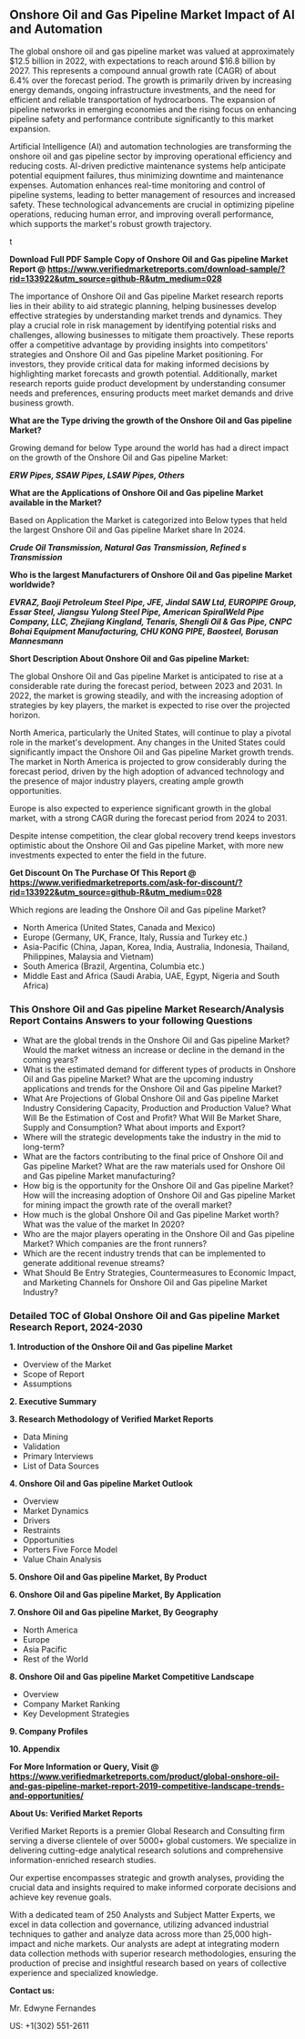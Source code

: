 <h2>Onshore Oil and Gas Pipeline Market Impact of AI and Automation</h2><p>The global onshore oil and gas pipeline market was valued at approximately $12.5 billion in 2022, with expectations to reach around $16.8 billion by 2027. This represents a compound annual growth rate (CAGR) of about 6.4% over the forecast period. The growth is primarily driven by increasing energy demands, ongoing infrastructure investments, and the need for efficient and reliable transportation of hydrocarbons. The expansion of pipeline networks in emerging economies and the rising focus on enhancing pipeline safety and performance contribute significantly to this market expansion.</p><p>Artificial Intelligence (AI) and automation technologies are transforming the onshore oil and gas pipeline sector by improving operational efficiency and reducing costs. AI-driven predictive maintenance systems help anticipate potential equipment failures, thus minimizing downtime and maintenance expenses. Automation enhances real-time monitoring and control of pipeline systems, leading to better management of resources and increased safety. These technological advancements are crucial in optimizing pipeline operations, reducing human error, and improving overall performance, which supports the market's robust growth trajectory.</p>t</p><p id="" class=""><strong>Download Full PDF Sample Copy of Onshore Oil and Gas pipeline Market Report @ <a href="https://www.verifiedmarketreports.com/download-sample/?rid=133922&utm_source=github-R&utm_medium=028" target="_blank">https://www.verifiedmarketreports.com/download-sample/?rid=133922&utm_source=github-R&utm_medium=028</a></strong></p><p>The importance of&nbsp;Onshore Oil and Gas pipeline Market research reports lies in their ability to aid strategic planning, helping businesses develop effective strategies by understanding market trends and dynamics. They play a crucial role in risk management by identifying potential risks and challenges, allowing businesses to mitigate them proactively. These reports offer a competitive advantage by providing insights into competitors' strategies and Onshore Oil and Gas pipeline Market positioning. For investors, they provide critical data for making informed decisions by highlighting market forecasts and growth potential. Additionally, market research reports guide product development by understanding consumer needs and preferences, ensuring products meet market demands and drive business growth.</p><p><strong>What are the&nbsp;Type driving the growth of the Onshore Oil and Gas pipeline Market?</strong></p><p id="" class="">Growing demand for below Type around the world has had a direct impact on the growth of the Onshore Oil and Gas pipeline Market:</p><em><strong>ERW Pipes, SSAW Pipes, LSAW Pipes, Others</strong></em></p><strong>What are the&nbsp;Applications&nbsp;of Onshore Oil and Gas pipeline Market available in the Market?</strong></p><p id="" class="">Based on Application the Market is categorized into Below types that held the largest Onshore Oil and Gas pipeline Market share In 2024.</p><em><strong>Crude Oil Transmission, Natural Gas Transmission, Refined s Transmission</strong></em></p><strong>Who is the largest Manufacturers of Onshore Oil and Gas pipeline Market worldwide?</strong></p><p><em><strong>EVRAZ, Baoji Petroleum Steel Pipe, JFE, Jindal SAW Ltd, EUROPIPE Group, Essar Steel, Jiangsu Yulong Steel Pipe, American SpiralWeld Pipe Company, LLC, Zhejiang Kingland, Tenaris, Shengli Oil & Gas Pipe, CNPC Bohai Equipment Manufacturing, CHU KONG PIPE, Baosteel, Borusan Mannesmann</strong></em></p><p id="" class=""><strong>Short Description About Onshore Oil and Gas pipeline Market:</strong></p><p>The global Onshore Oil and Gas pipeline Market is anticipated to rise at a considerable rate during the forecast period, between 2023 and 2031. In 2022, the market is growing steadily, and with the increasing adoption of strategies by key players, the market is expected to rise over the projected horizon.</p><p>North America, particularly the United States, will continue to play a pivotal role in the market's development. Any changes in the United States could significantly impact the Onshore Oil and Gas pipeline Market growth trends. The market in North America is projected to grow considerably during the forecast period, driven by the high adoption of advanced technology and the presence of major industry players, creating ample growth opportunities.</p><p>Europe is also expected to experience significant growth in the global market, with a strong CAGR during the forecast period from 2024 to 2031.</p><p>Despite intense competition, the clear global recovery trend keeps investors optimistic about the Onshore Oil and Gas pipeline Market, with more new investments expected to enter the field in the future.</p><p id="" class=""><strong>Get Discount On The Purchase Of This Report @ <a href="https://www.verifiedmarketreports.com/ask-for-discount/?rid=133922&utm_source=github-R&utm_medium=028" target="_blank">https://www.verifiedmarketreports.com/ask-for-discount/?rid=133922&utm_source=github-R&utm_medium=028</a></strong></p>Which regions are leading the Onshore Oil and Gas pipeline Market?</p><ul><li>North America (United States, Canada and Mexico)</li><li>Europe (Germany, UK, France, Italy, Russia and Turkey etc.)</li><li>Asia-Pacific (China, Japan, Korea, India, Australia, Indonesia, Thailand, Philippines, Malaysia and Vietnam)</li><li>South America (Brazil, Argentina, Columbia etc.)</li><li>Middle East and Africa (Saudi Arabia, UAE, Egypt, Nigeria and South Africa)</li></ul><h3 id="" class="">This Onshore Oil and Gas pipeline Market Research/Analysis Report Contains Answers to your following Questions</h3><ul><li>What are the global trends in the Onshore Oil and Gas pipeline Market? Would the market witness an increase or decline in the demand in the coming years?</li><li>What is the estimated demand for different types of products in Onshore Oil and Gas pipeline Market? What are the upcoming industry applications and trends for the Onshore Oil and Gas pipeline Market?</li><li>What Are Projections of Global Onshore Oil and Gas pipeline Market Industry Considering Capacity, Production and Production Value? What Will Be the Estimation of Cost and Profit? What Will Be Market Share, Supply and Consumption? What about imports and Export?</li><li>Where will the strategic developments take the industry in the mid to long-term?</li><li>What are the factors contributing to the final price of Onshore Oil and Gas pipeline Market? What are the raw materials used for Onshore Oil and Gas pipeline Market manufacturing?</li><li>How big is the opportunity for the Onshore Oil and Gas pipeline Market? How will the increasing adoption of Onshore Oil and Gas pipeline Market for mining impact the growth rate of the overall market?</li><li>How much is the global Onshore Oil and Gas pipeline Market worth? What was the value of the market In 2020?</li><li>Who are the major players operating in the Onshore Oil and Gas pipeline Market? Which companies are the front runners?</li><li>Which are the recent industry trends that can be implemented to generate additional revenue streams?</li><li>What Should Be Entry Strategies, Countermeasures to Economic Impact, and Marketing Channels for Onshore Oil and Gas pipeline Market Industry?</li></ul><h3 id="" class="">Detailed TOC of Global Onshore Oil and Gas pipeline Market Research Report, 2024-2030</h3><p id="" class=""><strong>1. Introduction of the Onshore Oil and Gas pipeline Market</strong></p><ul><li>Overview of the Market</li><li>Scope of Report</li><li>Assumptions</li></ul><p id="" class=""><strong>2. Executive Summary</strong></p><p id="" class=""><strong>3. Research Methodology of Verified Market Reports</strong></p><ul><li>Data Mining</li><li>Validation</li><li>Primary Interviews</li><li>List of Data Sources</li></ul><p id="" class=""><strong>4. Onshore Oil and Gas pipeline Market Outlook</strong></p><ul><li>Overview</li><li>Market Dynamics</li><li>Drivers</li><li>Restraints</li><li>Opportunities</li><li>Porters Five Force Model</li><li>Value Chain Analysis</li></ul><p id="" class=""><strong>5. Onshore Oil and Gas pipeline Market, By Product</strong></p><p id="" class=""><strong>6. Onshore Oil and Gas pipeline Market, By Application</strong></p><p id="" class=""><strong>7. Onshore Oil and Gas pipeline Market, By Geography</strong></p><ul><li>North America</li><li>Europe</li><li>Asia Pacific</li><li>Rest of the World</li></ul><p id="" class=""><strong>8. Onshore Oil and Gas pipeline Market Competitive Landscape</strong></p><ul><li>Overview</li><li>Company Market Ranking</li><li>Key Development Strategies</li></ul><p id="" class=""><strong>9. Company Profiles</strong></p><p id="" class=""><strong>10. Appendix</strong></p><p id="" class=""><strong>For More Information or Query, Visit @ <a href="https://www.verifiedmarketreports.com/product/global-onshore-oil-and-gas-pipeline-market-report-2019-competitive-landscape-trends-and-opportunities/" target="_blank">https://www.verifiedmarketreports.com/product/global-onshore-oil-and-gas-pipeline-market-report-2019-competitive-landscape-trends-and-opportunities/</a></strong></p><p id="" class=""><strong>About Us: Verified Market Reports</strong></p><p id="" class="">Verified Market Reports is a premier Global Research and Consulting firm serving a diverse clientele of over 5000+ global customers. We specialize in delivering cutting-edge analytical research solutions and comprehensive information-enriched research studies.</p><p id="" class="">Our expertise encompasses strategic and growth analyses, providing the crucial data and insights required to make informed corporate decisions and achieve key revenue goals.</p><p id="" class="">With a dedicated team of 250 Analysts and Subject Matter Experts, we excel in data collection and governance, utilizing advanced industrial techniques to gather and analyze data across more than 25,000 high-impact and niche markets. Our analysts are adept at integrating modern data collection methods with superior research methodologies, ensuring the production of precise and insightful research based on years of collective experience and specialized knowledge.</p><p id="" class=""><strong>Contact us:</strong></p><p id="" class="">Mr. Edwyne Fernandes</p><p id="" class="">US: +1(302) 551-2611</p>